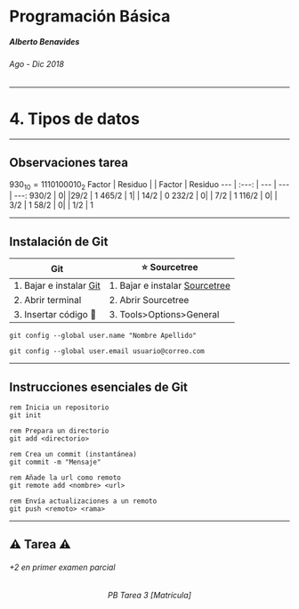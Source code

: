 <!-- $theme: default -->

Programación Básica
===

##### Alberto Benavides
###### Ago - Dic 2018

<!-- footer: Universidad Autónoma de Nuevo León | Facultad de Ciencias Físico Matemáticas | Multimedia y Animación Digital -->

---

# 4. Tipos de datos

---

## Observaciones tarea

$930_{10} = 1110100010_{2}$
Factor | Residuo | | Factor | Residuo
--- | :---: | --- | --- | ---:
$930 / 2$ | 0| |$29 / 2$ | 1
$465 / 2$ | 1| | $14 / 2$ | 0
$232 /2$ | 0| | $7 / 2$ | 1
$116 / 2$ | 0| | $3 / 2$ | 1
$58 / 2$ | 0| | $1 / 2$ | 1


---

## Instalación de Git

Git | :star: Sourcetree
---|---
1. Bajar e instalar [Git](https://gitforwindows.org/)| 1. Bajar e instalar [Sourcetree](https://www.sourcetreeapp.com/)
2. Abrir terminal | 2. Abrir Sourcetree
3. Insertar código  :small_red_triangle_down: | 3. Tools>Options>General


```git
git config --global user.name "Nombre Apellido" 

git config --global user.email usuario@correo.com
```

---

## Instrucciones esenciales de Git

```git
rem Inicia un repositorio
git init

rem Prepara un directorio
git add <directorio>

rem Crea un commit (instantánea)
git commit -m "Mensaje"

rem Añade la url como remoto
git remote add <nombre> <url>

rem Envía actualizaciones a un remoto
git push <remoto> <rama>
```
---

## :warning: Tarea :warning:
###### +2 en primer examen parcial

<center><i>PB Tarea 3 [Matrícula]</i></center>
